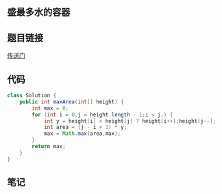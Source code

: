 ## 盛最多水的容器
## 题目链接
[传送门](https://leetcode-cn.com/problems/container-with-most-water/)
## 代码
```java
class Solution {
    public int maxArea(int[] height) {
        int max = 0;
        for (int i = 0,j = height.length - 1;i < j;) {
            int y = height[i] < height[j] ? height[i++]:height[j--];
            int area = (j - i + 1) * y;
            max = Math.max(area,max);
        }
        return max;
    }
}
```
## 笔记